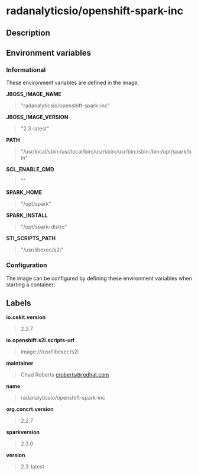 # radanalyticsio/openshift-spark-inc

## Description




## Environment variables

### Informational

These environment variables are defined in the image.

__JBOSS_IMAGE_NAME__
>"radanalyticsio/openshift-spark-inc"

__JBOSS_IMAGE_VERSION__
>"2.3-latest"

__PATH__
>"/usr/local/sbin:/usr/local/bin:/usr/sbin:/usr/bin:/sbin:/bin:/opt/spark/bin"

__SCL_ENABLE_CMD__
>""

__SPARK_HOME__
>"/opt/spark"

__SPARK_INSTALL__
>"/opt/spark-distro"

__STI_SCRIPTS_PATH__
>"/usr/libexec/s2i"


### Configuration

The image can be configured by defining these environment variables
when starting a container:



## Labels

__io.cekit.version__
> 2.2.7

__io.openshift.s2i.scripts-url__
> image:///usr/libexec/s2i

__maintainer__
> Chad Roberts <croberts@redhat.com>

__name__
> radanalyticsio/openshift-spark-inc

__org.concrt.version__
> 2.2.7

__sparkversion__
> 2.3.0

__version__
> 2.3-latest


